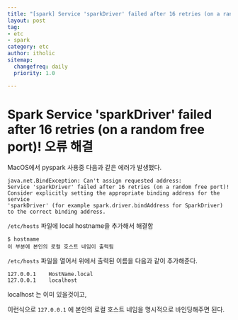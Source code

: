 ```yaml
---
title: "[spark] Service 'sparkDriver' failed after 16 retries (on a random free port)! 오류"
layout: post
tag:
- etc
- spark
category: etc
author: itholic
sitemap:
  changefreq: daily
  priority: 1.0

---
```


# Spark Service 'sparkDriver' failed after 16 retries (on a random free port)! 오류 해결


MacOS에서 pyspark 사용중 다음과 같은 에러가 발생했다.

```
java.net.BindException: Can't assign requested address:
Service 'sparkDriver' failed after 16 retries (on a random free port)!
Consider explicitly setting the appropriate binding address for the service
'sparkDriver' (for example spark.driver.bindAddress for SparkDriver)
to the correct binding address.
```

`/etc/hosts` 파일에 local hostname을 추가해서 해결함

```
$ hostname
이 부분에 본인의 로컬 호스트 네임이 출력됨
```

`/etc/hosts` 파일을 열어서 위에서 출력된 이름을 다음과 같이 추가해준다.

```
127.0.0.1    HostName.local
127.0.0.1    localhost
```

localhost 는 이미 있을것이고,

이런식으로 `127.0.0.1` 에 본인의 로컬 호스트 네임을 명시적으로 바인딩해주면 된다.
